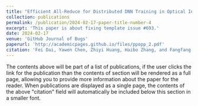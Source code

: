 ```yaml
---
title: "Efficient All-Reduce for Distributed DNN Training in Optical Interconnect Systems"
collection: publications
permalink: /publication/2024-02-17-paper-title-number-4
excerpt: 'This paper is about fixing template issue #693.'
date: 2024-02-17
venue: 'GitHub Journal of Bugs'
paperurl: 'http://academicpages.github.io/files/ppopp_2.pdf'
citation: 'Fei Dai, Yawen Chen, Zhiyi Huang, Haibo Zhang, and Fangfang Zhang. Efficient All-Reduce for Distributed DNN Training in Optical Interconnect Systems. In Proceedings of the 28th ACM SIGPLAN Annual Symposium on Principles and Practice of Parallel Programming, pp. 422-424. 2023. (A ranked)'
---
```


The contents above will be part of a list of publications, if the user clicks the link for the publication than the contents of section will be rendered as a full page, allowing you to provide more information about the paper for the reader. When publications are displayed as a single page, the contents of the above "citation" field will automatically be included below this section in a smaller font.
